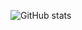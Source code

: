 ![GitHub stats](https://github-readme-stats.vercel.app/api?username=rachelleburgos&theme=gotham&count_private=true)
